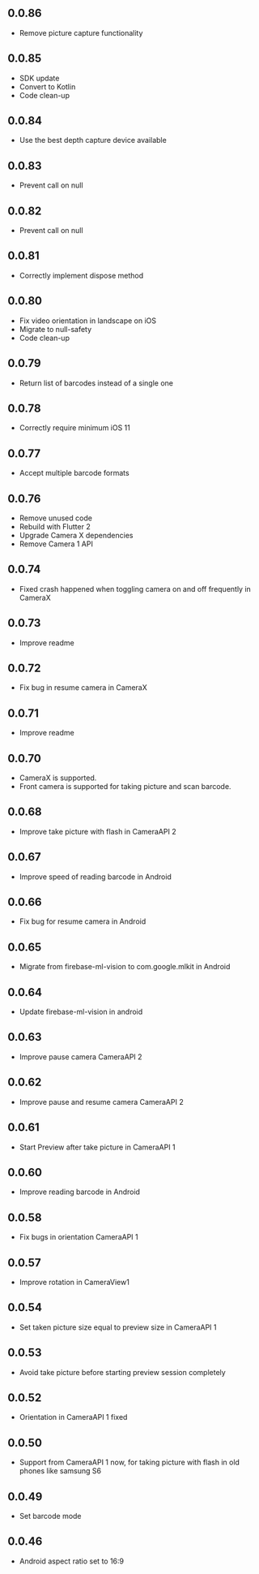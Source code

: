 ## 0.0.86
* Remove picture capture functionality

## 0.0.85
* SDK update
* Convert to Kotlin
* Code clean-up

## 0.0.84
* Use the best depth capture device available

## 0.0.83
* Prevent call on null

## 0.0.82
* Prevent call on null

## 0.0.81
* Correctly implement dispose method

## 0.0.80
* Fix video orientation in landscape on iOS
* Migrate to null-safety
* Code clean-up

## 0.0.79
* Return list of barcodes instead of a single one

## 0.0.78
* Correctly require minimum iOS 11

## 0.0.77
* Accept multiple barcode formats

## 0.0.76
* Remove unused code
* Rebuild with Flutter 2
* Upgrade Camera X dependencies
* Remove Camera 1 API

## 0.0.74

* Fixed crash happened when toggling camera on and off frequently in CameraX

## 0.0.73

* Improve readme

## 0.0.72

* Fix bug in resume camera in CameraX

## 0.0.71

* Improve readme

## 0.0.70

* CameraX is supported.
* Front camera is supported for taking picture and scan barcode.

## 0.0.68

* Improve take picture with flash in CameraAPI 2

## 0.0.67

* Improve speed of reading barcode in Android

## 0.0.66

* Fix bug for resume camera in Android

## 0.0.65

* Migrate from firebase-ml-vision to com.google.mlkit in Android

## 0.0.64

* Update firebase-ml-vision in android

## 0.0.63

* Improve pause camera CameraAPI 2

## 0.0.62

* Improve pause and resume camera CameraAPI 2

## 0.0.61

* Start Preview after take picture in CameraAPI 1

## 0.0.60

* Improve reading barcode in Android

## 0.0.58

* Fix bugs in orientation CameraAPI 1

## 0.0.57

* Improve rotation in CameraView1

## 0.0.54

* Set taken picture size equal to preview size in CameraAPI 1

## 0.0.53

* Avoid take picture before starting preview session completely

## 0.0.52

* Orientation in CameraAPI 1 fixed

## 0.0.50

* Support from CameraAPI 1 now, for taking picture with flash in old phones like samsung S6

## 0.0.49

* Set barcode mode

## 0.0.46

* Android aspect ratio set to 16:9
